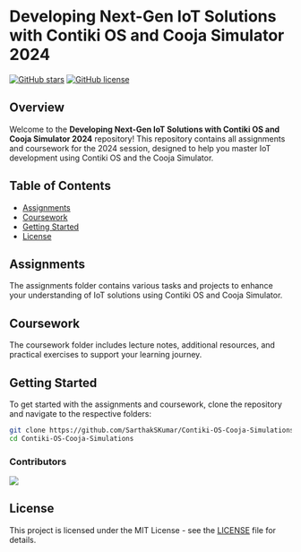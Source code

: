 
# Developing Next-Gen IoT Solutions with Contiki OS and Cooja Simulator 2024

[![GitHub stars](https://img.shields.io/github/stars/SarthakSKumar/Contiki-OS-Cooja-Simulations)](https://github.com/SarthakSKumar/Contiki-OS-Cooja-Simulations/stargazers)
[![GitHub license](https://img.shields.io/github/license/SarthakSKumar/Contiki-OS-Cooja-Simulations)](https://github.com/SarthakSKumar/Contiki-OS-Cooja-Simulations/blob/main/LICENSE)

## Overview

Welcome to the **Developing Next-Gen IoT Solutions with Contiki OS and Cooja Simulator 2024** repository! This repository contains all assignments and coursework for the 2024 session, designed to help you master IoT development using Contiki OS and the Cooja Simulator.

## Table of Contents

- [Assignments](#assignments)
- [Coursework](#coursework)
- [Getting Started](#getting-started)
- [License](#license)

## Assignments

The assignments folder contains various tasks and projects to enhance your understanding of IoT solutions using Contiki OS and Cooja Simulator.

## Coursework

The coursework folder includes lecture notes, additional resources, and practical exercises to support your learning journey.

## Getting Started

To get started with the assignments and coursework, clone the repository and navigate to the respective folders:

```bash
git clone https://github.com/SarthakSKumar/Contiki-OS-Cooja-Simulations.git
cd Contiki-OS-Cooja-Simulations
```

### Contributors

<a href="https://github.com/SarthakSKumar/Contiki-OS-Cooja-Simulations/graphs/contributors">
  <img src="https://contrib.rocks/image?repo=SarthakSKumar/Contiki-OS-Cooja-Simulations"/>
</a>

## License

This project is licensed under the MIT License - see the [LICENSE](LICENSE) file for details.
